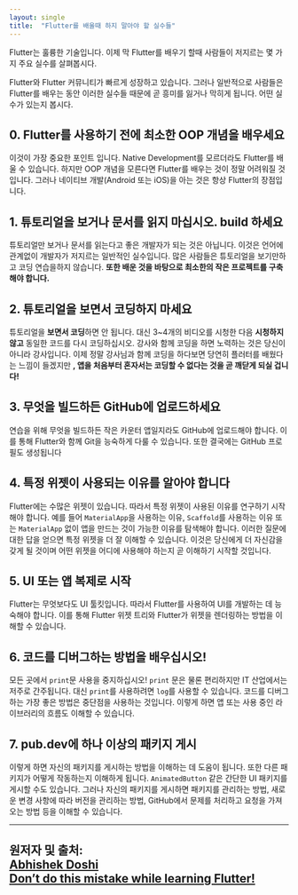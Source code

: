 ```yaml
---
layout: single
title:  "Flutter를 배울때 하지 말아야 할 실수들"
---
```


Flutter는 훌륭한 기술입니다. 이제 막 Flutter를 배우기 할때 사람들이 저지르는 몇 가지 주요 실수를 살펴봅시다.

Flutter와 Flutter 커뮤니티가 빠르게 성장하고 있습니다. 그러나 일반적으로 사람들은 Flutter를 배우는 동안 이러한 실수들 때문에 곧 흥미를 잃거나 막히게 됩니다. 어떤 실수가 있는지 봅시다.



## 0. Flutter를 사용하기 전에 최소한 OOP 개념을 배우세요

이것이 가장 중요한 포인트 입니다. Native Development를 모르더라도 Flutter를 배울 수 있습니다. 하지만 OOP 개념을 모른다면 Flutter를 배우는 것이 정말 어려워질 것입니다. 그러나 네이티브 개발(Android 또는 iOS)을 아는 것은 항상 Flutter의 장점입니다.



## 1. 튜토리얼을 보거나 문서를 읽지 마십시오. build 하세요

튜토리얼만 보거나 문서를 읽는다고 좋은 개발자가 되는 것은 아닙니다. 이것은 언어에 관계없이 개발자가 저지르는 일반적인 실수입니다. 많은 사람들은 튜토리얼을 보기만하고 코딩 연습을하지 않습니다. **또한 배운 것을 바탕으로 최소한의 작은 프로젝트를 구축해야 합니다.**



## 2. 튜토리얼을 보면서 코딩하지 마세요

튜토리얼을 **보면서 코딩**하면 안 됩니다. 대신 3~4개의 비디오를 시청한 다음 **시청하지 않고** 동일한 코드를 다시 코딩하십시오. 강사와 함께 코딩을 하면 노력하는 것은 당신이 아니라 강사입니다. 이제 정말 강사님과 함께 코딩을 하다보면 당연히 플러터를 배웠다는 느낌이 들겠지만 **, 앱을 처음부터 혼자서는 코딩할 수 없다는 것을 곧 깨닫게 되실 겁니다!**



## 3. 무엇을 빌드하든 GitHub에 업로드하세요

연습을 위해 무엇을 빌드하든 작은 카운터 앱일지라도 GitHub에 업로드해야 합니다. 이를 통해 Flutter와 함께 Git을 능숙하게 다룰 수 있습니다. 또한 결국에는 GitHub 프로필도 생성됩니다



## 4. 특정 위젯이 사용되는 이유를 알아야 합니다

Flutter에는 수많은 위젯이 있습니다. 따라서 특정 위젯이 사용된 이유를 연구하기 시작해야 합니다. 예를 들어 `MaterialApp`을 사용하는 이유, `Scaffold`를 사용하는 이유 또는 `MaterialApp` 없이 앱을 만드는 것이 가능한 이유를 탐색해야 합니다. 이러한 질문에 대한 답을 얻으면 특정 위젯을 더 잘 이해할 수 있습니다. 이것은 당신에게 더 자신감을 갖게 될 것이며 어떤 위젯을 어디에 사용해야 하는지 곧 이해하기 시작할 것입니다.



## 5. UI 또는 앱 복제로 시작

Flutter는 무엇보다도 UI 툴킷입니다. 따라서 Flutter를 사용하여 UI를 개발하는 데 능숙해야 합니다. 이를 통해 Flutter 위젯 트리와 Flutter가 위젯을 렌더링하는 방법을 이해할 수 있습니다.



## 6. 코드를 디버그하는 방법을 배우십시오!

모든 곳에서 `print`문 사용을 중지하십시오! `print` 문은 물론 편리하지만 IT 산업에서는 저주로 간주됩니다. 대신 `print`를 사용하려면 `log`를 사용할 수 있습니다. 코드를 디버그하는 가장 좋은 방법은 중단점을 사용하는 것입니다. 이렇게 하면 앱 또는 사용 중인 라이브러리의 흐름도 이해할 수 있습니다.



## 7. pub.dev에 하나 이상의 패키지 게시

이렇게 하면 자신의 패키지를 게시하는 방법을 이해하는 데 도움이 됩니다. 또한 다른 패키지가 어떻게 작동하는지 이해하게 됩니다. `AnimatedButton` 같은 간단한 UI 패키지를 게시할 수도 있습니다. 그러나 자신의 패키지를 게시하면 패키지를 관리하는 방법, 새로운 변경 사항에 따라 버전을 관리하는 방법, GitHub에서 문제를 처리하고 요청을 가져오는 방법 등을 이해할 수 있습니다.  

  
  
  
---
**원저자 및 출처:**  
[Abhishek Doshi](https://abhishekdoshi26.medium.com/?source=post_page-----2bb35b658f7e--------------------------------)  
[Don’t do this mistake while learning Flutter!](https://abhishekdoshi26.medium.com/dont-do-this-mistake-while-learning-flutter-2bb35b658f7e)  
---
